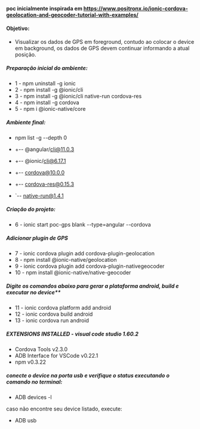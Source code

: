 #### poc inicialmente inspirada em https://www.positronx.io/ionic-cordova-geolocation-and-geocoder-tutorial-with-examples/

#### Objetivo:
- Visualizar os dados de GPS em foreground, contudo ao colocar o device em background, os dados de GPS devem continuar informando a atual posição.

##### Preparação inicial do ambiente:
- 1 - npm uninstall -g ionic
- 2 - npm install -g @ionic/cli
- 3 - npm install -g @ionic/cli native-run cordova-res
- 4 - npm install -g cordova
- 5 - npm i @ionic-native/core

##### Ambiente final:
- npm list -g --depth 0

- +-- @angular/cli@11.0.3
- +-- @ionic/cli@6.17.1
- +-- cordova@10.0.0
- +-- cordova-res@0.15.3
- `-- native-run@1.4.1

##### Criação do projeto:
- 6 - ionic start poc-gps blank --type=angular --cordova

##### Adicionar plugin de GPS
- 7  - ionic cordova plugin add cordova-plugin-geolocation
- 8  - npm install @ionic-native/geolocation
- 9  - ionic cordova plugin add cordova-plugin-nativegeocoder
- 10 - npm install @ionic-native/native-geocoder

##### Digite os comandos abaixo para gerar a plataforma android, build e executar no device**
- 11 - ionic cordova platform add android
- 12 - ionic cordova build android
- 13 - ionic cordova run android

##### EXTENSIONS INSTALLED - visual code studio 1.60.2
- Cordova Tools v2.3.0
- ADB Interface for VSCode v0.22.1
- npm v0.3.22

##### conecte o device na porta usb e verifique o status executando o comando no terminal:
- ADB devices -l

caso não encontre seu device listado, execute:
- ADB usb